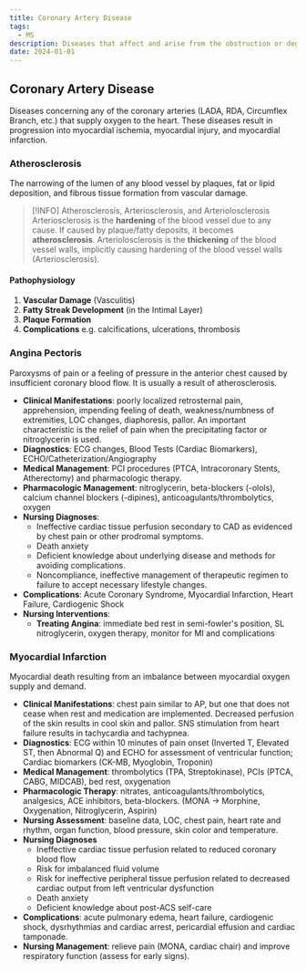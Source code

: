 ```yaml
---
title: Coronary Artery Disease
tags:
  - MS
description: Diseases that affect and arise from the obstruction or degradation of the coronary arteries, the arteries that supply the heart.
date: 2024-01-01
---
```

## Coronary Artery Disease
Diseases concerning any of the coronary arteries (LADA, RDA, Circumflex Branch, etc.) that supply oxygen to the heart. These diseases result in progression into myocardial ischemia, myocardial injury, and myocardial infarction.
### Atherosclerosis
The narrowing of the lumen of any blood vessel by plaques, fat or lipid deposition, and fibrous tissue formation from vascular damage.
>[!INFO] Atherosclerosis, Arteriosclerosis, and Arteriolosclerosis
>Arteriosclerosis is the **hardening** of the blood vessel due to any cause. If caused by plaque/fatty deposits, it becomes **atherosclerosis**.
>Arteriolosclerosis is the **thickening** of the blood vessel walls, implicitly causing hardening of the blood vessel walls (Arteriosclerosis).
#### Pathophysiology
1. **Vascular Damage** (Vasculitis)
2. **Fatty Streak Development** (in the Intimal Layer)
3. **Plaque Formation**
4. **Complications** e.g. calcifications, ulcerations, thrombosis
### Angina Pectoris
Paroxysms of pain or a feeling of pressure in the anterior chest caused by insufficient coronary blood flow. It is usually a result of atherosclerosis.
- **Clinical Manifestations**: poorly localized retrosternal pain, apprehension, impending feeling of death, weakness/numbness of extremities, LOC changes, diaphoresis, pallor. An important characteristic is the relief of pain when the precipitating factor or nitroglycerin is used.
- **Diagnostics**: ECG changes, Blood Tests (Cardiac Biomarkers), ECHO/Catheterization/Angiography
- **Medical Management**: PCI procedures (PTCA, Intracoronary Stents, Atherectomy) and pharmacologic therapy.
- **Pharmacologic Management**: nitroglycerin, beta-blockers (-olols), calcium channel blockers (-dipines), anticoagulants/thrombolytics, oxygen
- **Nursing Diagnoses**:
	- Ineffective cardiac tissue perfusion secondary to CAD as evidenced by chest pain or other prodromal symptoms.
	- Death anxiety
	- Deficient knowledge about underlying disease and methods for avoiding complications.
	- Noncompliance, ineffective management of therapeutic regimen to failure to accept necessary lifestyle changes.
- **Complications**: Acute Coronary Syndrome, Myocardial Infarction, Heart Failure, Cardiogenic Shock
- **Nursing Interventions**:
	- **Treating Angina**: immediate bed rest in semi-fowler's position, SL nitroglycerin, oxygen therapy, monitor for MI and complications
### Myocardial Infarction
Myocardial death resulting from an imbalance between myocardial oxygen supply and demand.
- **Clinical Manifestations**: chest pain similar to AP, but one that does not cease when rest and medication are implemented. Decreased perfusion of the skin results in cool skin and pallor. SNS stimulation from heart failure results in tachycardia and tachypnea.
- **Diagnostics**: ECG within 10 minutes of pain onset (Inverted T, Elevated ST, then Abnormal Q) and ECHO for assessment of ventricular function; Cardiac biomarkers (CK-MB, Myoglobin, Troponin)
- **Medical Management**: thrombolytics (TPA, Streptokinase), PCIs (PTCA, CABG, MIDCAB), bed rest, oxygenation
- **Pharmacologic Therapy**: nitrates, anticoagulants/thrombolytics, analgesics, ACE inhibitors, beta-blockers. (MONA -> Morphine, Oxygenation, Nitroglycerin, Aspirin)
- **Nursing Assessment**: baseline data, LOC, chest pain, heart rate and rhythm, organ function, blood pressure, skin color and temperature.
- **Nursing Diagnoses**
	- Ineffective cardiac tissue perfusion related to reduced coronary blood flow
	- Risk for imbalanced fluid volume
	- Risk for ineffective peripheral tissue perfusion related to decreased cardiac output from left ventricular dysfunction
	- Death anxiety
	- Deficient knowledge about post-ACS self-care
- **Complications**: acute pulmonary edema, heart failure, cardiogenic shock, dysrhythmias and cardiac arrest, pericardial effusion and cardiac tamponade.
- **Nursing Management**: relieve pain (MONA, cardiac chair) and improve respiratory function (assess for early signs).